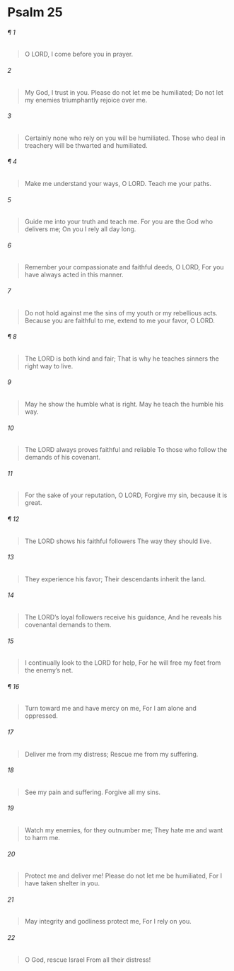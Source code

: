 # Psalm 25
###### ¶ 1
> O LORD, I come before you in prayer.
###### 2
> My God, I trust in you.
> Please do not let me be humiliated;
> Do not let my enemies triumphantly rejoice over me.
###### 3
> Certainly none who rely on you will be humiliated.
> Those who deal in treachery will be thwarted and humiliated.
###### ¶ 4
> Make me understand your ways, O LORD.
> Teach me your paths.
###### 5
> Guide me into your truth and teach me.
> For you are the God who delivers me;
> On you I rely all day long.
###### 6
> Remember your compassionate and faithful deeds, O LORD,
> For you have always acted in this manner.
###### 7
> Do not hold against me the sins of my youth or my rebellious acts.
> Because you are faithful to me, extend to me your favor, O LORD.
###### ¶ 8
> The LORD is both kind and fair;
> That is why he teaches sinners the right way to live.
###### 9
> May he show the humble what is right.
> May he teach the humble his way.
###### 10
> The LORD always proves faithful and reliable
> To those who follow the demands of his covenant.
###### 11
> For the sake of your reputation, O LORD,
> Forgive my sin, because it is great.
###### ¶ 12
> The LORD shows his faithful followers
> The way they should live.
###### 13
> They experience his favor;
> Their descendants inherit the land.
###### 14
> The LORD’s loyal followers receive his guidance,
> And he reveals his covenantal demands to them.
###### 15
> I continually look to the LORD for help,
> For he will free my feet from the enemy’s net.
###### ¶ 16
> Turn toward me and have mercy on me,
> For I am alone and oppressed.
###### 17
> Deliver me from my distress;
> Rescue me from my suffering.
###### 18
> See my pain and suffering.
> Forgive all my sins.
###### 19
> Watch my enemies, for they outnumber me;
> They hate me and want to harm me.
###### 20
> Protect me and deliver me!
> Please do not let me be humiliated,
> For I have taken shelter in you.
###### 21
> May integrity and godliness protect me,
> For I rely on you.
###### 22
> O God, rescue Israel
> From all their distress!
